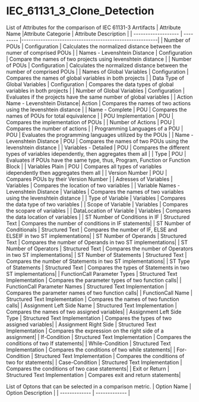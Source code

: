 # IEC_61131_3_Clone_Detection


List of Attributes for the comparison of IEC 61131-3 Arrtifacts
| Attribute Name  |Attribute Categorie | Attribute Description |
| ------------------- | --------- |---------------------------------------------------------|
| Number of POUs | Configuration | Calculates the normalized distance between the numer of comprised POUs |
| Names - Levenshtein Distance | Configuration | Compare the names of two projects using levenshtein distance |
| Number of POUs | Configuration | Calculates the normalized distance between the number of comprised POUs |
| Names of Global Variables | Configuration | Compares the names of global variables in both projects |
| Data Type of Global Variables | Configuration | Compares the data types of global variables in both projects |
| Number of Global Variables | Configuration | Evaluates if the projects have the same number of global variables |
| Action Name - Levenshtein Distance| Action | Compares the names of two actions using the levenshtein distance |
| Name - Complete   | POU | Compares the names of POUs for total equivalence |
| POU Implementation  | POU | Compares the implementation of POUs  |
| Number of Actions     | POU | Compares the number of actions |
| Programming Languages of a POU  | POU | Evaluates the programming languages utilized by the POUs |
| Name - Levenshtein Distance    | POU | Compares the names of two POUs using the levenshtein distance |
| Variables - Detailed    | POU | Compares the different types of variables idependently, then aggregates them all  |
| Type    | POU | Evaluates if POUs have the same type, thus, Program, Function or Function Block |
| Variables Plain | POU | Compares all types of variables idependently then aggregates them all |
| Version Number  | POU | Compares POUs by their Version Number |
| Adresses of Variables  | Variables | Compares the location of two variables |
| Variable Names - Levenshtein Distance | Variables | Compares the names of two variables using the levenshtein distance |
| Type of Variable | Variables | Compares the data type of two variables |
| Scope of Variable   | Variables | Compares the scopare of variables |
| DataLocation of Variable   | Variables | Compares the data location of variables |
| ST Number of Conditions in IF   | Structured Text | Compares the number of conditions in IF statements|
| ST Number of Conditionals  | Structured Text | Compares the number of IF, ELSE and ELSEIF in two ST implementations|
| ST Number of Operands   | Structured Text | Compares the number of Operands in two ST implementations|
| ST Number of Operators   | Structured Text | Compares the number of Operators in two ST implementations|
| ST Number of Statements   | Structured Text | Compares the number of Statements in two ST implementations|
| ST Type of Statements   | Structured Text | Compares the types of Statements in two ST implementations|
| FunctionCall Parameter Types  | Structured Text Implementation | Compares the parameter types of two function calls|
| FunctionCall Parameter Names  | Structured Text Implementation | Compares the parameter names of two function calls|
| FunctionCall Name  | Structured Text Implementation | Compares the names of two function calls|
| Assignment Left Side Name  | Structured Text Implementation | Compares the names of two assigned variables|
| Assignment Left Side Type  | Structured Text Implementation | Compares the types of two assigned variables|
| Assignment Right Side  | Structured Text Implementation | Compares the expression on the right side of a assignment|
| If-Condition  | Structured Text Implementation | Compares the conditions of two If statements|
| While-Condition  | Structured Text Implementation | Compares the conditions of two while statements|
| For-Condition  | Structured Text Implementation | Compares the conditions of two for statements|
| Case-Condition  | Structured Text Implementation | Compares the conditions of two case statements|
| Exit or Return  | Structured Text Implementation | Compares exit and return statements|

List of Optons that can be selected in a comparison metric.
| Option Name  | Option Description |
| ------------- | ------------- |
